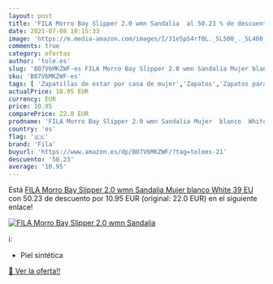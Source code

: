 ```yaml
---
layout: post
title: 'FILA Morro Bay Slipper 2.0 wmn Sandalia  al 50.23 % de descuento'
date: 2021-07-08 10:15:33
image: 'https://m.media-amazon.com/images/I/31e5pS4rf0L._SL500_._SL400_.jpg'
comments: true
category: ofertas
author: 'tole.es'
slug: 'B07V6MKZWF-es FILA Morro Bay Slipper 2.0 wmn Sandalia Mujer blanco White...'
sku: 'B07V6MKZWF-es'
tags: [ 'Zapatillas de estar por casa de mujer','Zapatos','Zapatos para mujer','Zapatos y complementos','fila','sandalia', ]
actualPrice: 10.95 EUR
currency: EUR
price: 10.95
comparePrice: 22.0 EUR
prodname: 'FILA Morro Bay Slipper 2.0 wmn Sandalia Mujer  blanco  White   39 EU'
country: 'es'
flag: '🇪🇸'
brand: 'Fila'
buyurl: 'https://www.amazon.es/dp/B07V6MKZWF/?tag=tolees-21'
descuento: '50.23'
average: '10.95'
---
```


Está [FILA Morro Bay Slipper 2.0 wmn Sandalia Mujer  blanco  White   39 EU](https://www.amazon.es/dp/B07V6MKZWF/?tag=tolees-21) con 50.23 de descuento por 10.95 EUR (original: 22.0 EUR) en el siguiente enlace!

[![FILA Morro Bay Slipper 2.0 wmn Sandalia ](https://m.media-amazon.com/images/I/31e5pS4rf0L._SL500_._SL400_.jpg)](https://www.amazon.es/dp/B07V6MKZWF/?tag=tolees-21)

ℹ️:

- Piel sintética

[🛒 Ver la oferta!!](https://www.amazon.es/dp/B07V6MKZWF/?tag=tolees-21)
